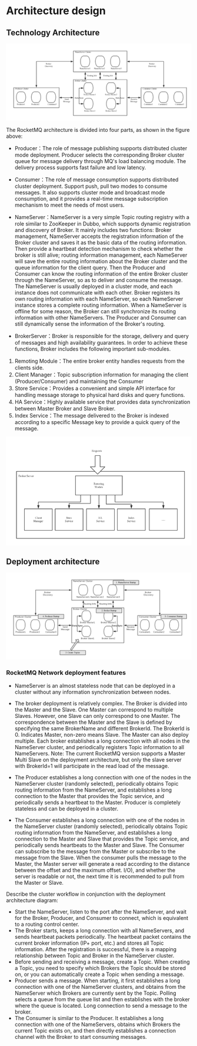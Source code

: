 # Architecture design

## Technology Architecture
![](image/rocketmq_architecture_1.png)

The RocketMQ architecture is divided into four parts, as shown in the figure above:


- Producer：The role of message publishing supports distributed cluster mode deployment. Producer selects the corresponding Broker cluster queue for message delivery through MQ's load balancing module. The delivery process supports fast failure and low latency.

- Consumer：The role of message consumption supports distributed cluster deployment. Support push, pull two modes to consume messages. It also supports cluster mode and broadcast mode consumption, and it provides a real-time message subscription mechanism to meet the needs of most users.

- NameServer：NameServer is a very simple Topic routing registry with a role similar to ZooKeeper in Dubbo, which supports dynamic registration and discovery of Broker. It mainly includes two functions: Broker management, NameServer accepts the registration information of the Broker cluster and saves it as the basic data of the routing information. Then provide a heartbeat detection mechanism to check whether the broker is still alive; routing information management, each NameServer will save the entire routing information about the Broker cluster and the queue information for the client query. Then the Producer and Consumer can know the routing information of the entire Broker cluster through the NameServer, so as to deliver and consume the message. The NameServer is usually deployed in a cluster mode, and each instance does not communicate with each other. Broker registers its own routing information with each NameServer, so each NameServer instance stores a complete routing information. When a NameServer is offline for some reason, the Broker can still synchronize its routing information with other NameServers. The Producer and Consumer can still dynamically sense the information of the Broker's routing.

- BrokerServer：Broker is responsible for the storage, delivery and query of messages and high availability guarantees. In order to achieve these functions, Broker includes the following important sub-modules.
1. Remoting Module：The entire broker entity handles requests from the clients side.
2. Client Manager：Topic subscription information for managing the client (Producer/Consumer) and maintaining the Consumer
3. Store Service：Provides a convenient and simple API interface for handling message storage to physical hard disks and query functions.
4. HA Service：Highly available service that provides data synchronization between Master Broker and Slave Broker.
5. Index Service：The message delivered to the Broker is indexed according to a specific Message key to provide a quick query of the message.

![](image/rocketmq_architecture_2.png)

## Deployment architecture


![](image/rocketmq_architecture_3.png)


### RocketMQ Network deployment features

- NameServer is an almost stateless node that can be deployed in a cluster without any information synchronization between nodes.

- The broker deployment is relatively complex. The Broker is divided into the Master and the Slave. One Master can correspond to multiple Slaves. However, one Slave can only correspond to one Master. The correspondence between the Master and the Slave is defined by specifying the same BrokerName and different BrokerId. The BrokerId is 0. Indicates Master, non-zero means Slave. The Master can also deploy multiple. Each broker establishes a long connection with all nodes in the NameServer cluster, and periodically registers Topic information to all NameServers. Note: The current RocketMQ version supports a Master Multi Slave on the deployment architecture, but only the slave server with BrokerId=1 will participate in the read load of the message.

- The Producer establishes a long connection with one of the nodes in the NameServer cluster (randomly selected), periodically obtains Topic routing information from the NameServer, and establishes a long connection to the Master that provides the Topic service, and periodically sends a heartbeat to the Master. Producer is completely stateless and can be deployed in a cluster.

- The Consumer establishes a long connection with one of the nodes in the NameServer cluster (randomly selected), periodically obtains Topic routing information from the NameServer, and establishes a long connection to the Master and Slave that provides the Topic service, and periodically sends heartbeats to the Master and Slave. The Consumer can subscribe to the message from the Master or subscribe to the message from the Slave. When the consumer pulls the message to the Master, the Master server will generate a read according to the distance between the offset and the maximum offset. I/O), and whether the server is readable or not, the next time it is recommended to pull from the Master or Slave.

Describe the cluster workflow in conjunction with the deployment architecture diagram:

- Start the NameServer, listen to the port after the NameServer, and wait for the Broker, Producer, and Consumer to connect, which is equivalent to a routing control center.
- The Broker starts, keeps a long connection with all NameServers, and sends heartbeat packets periodically. The heartbeat packet contains the current broker information (IP+ port, etc.) and stores all Topic information. After the registration is successful, there is a mapping relationship between Topic and Broker in the NameServer cluster.
- Before sending and receiving a message, create a Topic. When creating a Topic, you need to specify which Brokers the Topic should be stored on, or you can automatically create a Topic when sending a message.
- Producer sends a message. When starting, it first establishes a long connection with one of the NameServer clusters, and obtains from the NameServer which Brokers are currently sent by the Topic. Polling selects a queue from the queue list and then establishes with the broker where the queue is located. Long connection to send a message to the broker.
- The Consumer is similar to the Producer. It establishes a long connection with one of the NameServers, obtains which Brokers the current Topic exists on, and then directly establishes a connection channel with the Broker to start consuming messages.
